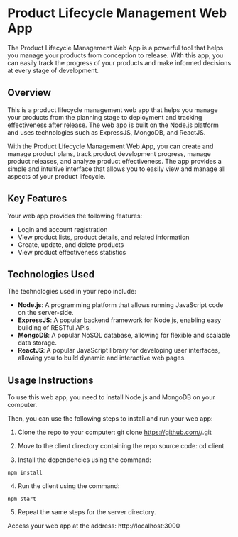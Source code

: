 # Product Lifecycle Management Web App

The Product Lifecycle Management Web App is a powerful tool that helps you manage your products from conception to release. With this app, you can easily track the progress of your products and make informed decisions at every stage of development.

## Overview

This is a product lifecycle management web app that helps you manage your products from the planning stage to deployment and tracking effectiveness after release. The web app is built on the Node.js platform and uses technologies such as ExpressJS, MongoDB, and ReactJS.

With the Product Lifecycle Management Web App, you can create and manage product plans, track product development progress, manage product releases, and analyze product effectiveness. The app provides a simple and intuitive interface that allows you to easily view and manage all aspects of your product lifecycle.

## Key Features

Your web app provides the following features:

- Login and account registration
- View product lists, product details, and related information
- Create, update, and delete products
- View product effectiveness statistics

## Technologies Used

The technologies used in your repo include:

- **Node.js**: A programming platform that allows running JavaScript code on the server-side.
- **ExpressJS**: A popular backend framework for Node.js, enabling easy building of RESTful APIs.
- **MongoDB**: A popular NoSQL database, allowing for flexible and scalable data storage.
- **ReactJS**: A popular JavaScript library for developing user interfaces, allowing you to build dynamic and interactive web pages.

## Usage Instructions

To use this web app, you need to install Node.js and MongoDB on your computer.

Then, you can use the following steps to install and run your web app:

1. Clone the repo to your computer: git clone https://github.com/<username>/<repo>.git

2. Move to the client directory containing the repo source code: cd client

3. Install the dependencies using the command:

```
npm install
  ```
4. Run the client using the command:
```
npm start
  ```
5. Repeat the same steps for the server directory.

Access your web app at the address: http://localhost:3000
